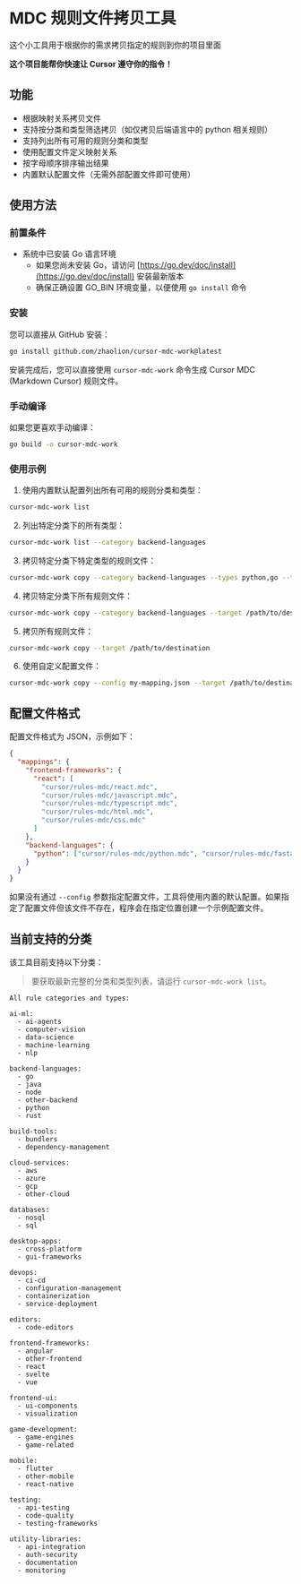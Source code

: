 # MDC 规则文件拷贝工具

这个小工具用于根据你的需求拷贝指定的规则到你的项目里面

**这个项目能帮你快速让 Cursor 遵守你的指令！**

## 功能

- 根据映射关系拷贝文件
- 支持按分类和类型筛选拷贝（如仅拷贝后端语言中的 python 相关规则）
- 支持列出所有可用的规则分类和类型
- 使用配置文件定义映射关系
- 按字母顺序排序输出结果
- 内置默认配置文件（无需外部配置文件即可使用）

## 使用方法

### 前置条件

- 系统中已安装 Go 语言环境
  - 如果您尚未安装 Go，请访问 [https://go.dev/doc/install](https://go.dev/doc/install) 安装最新版本
  - 确保正确设置 GO_BIN 环境变量，以便使用 `go install` 命令

### 安装

您可以直接从 GitHub 安装：

```bash
go install github.com/zhaolion/cursor-mdc-work@latest
```

安装完成后，您可以直接使用 `cursor-mdc-work` 命令生成 Cursor MDC (Markdown Cursor) 规则文件。

### 手动编译

如果您更喜欢手动编译：

```bash
go build -o cursor-mdc-work
```

### 使用示例

1. 使用内置默认配置列出所有可用的规则分类和类型：

```bash
cursor-mdc-work list
```

2. 列出特定分类下的所有类型：

```bash
cursor-mdc-work list --category backend-languages
```

3. 拷贝特定分类下特定类型的规则文件：

```bash
cursor-mdc-work copy --category backend-languages --types python,go --target /path/to/destination
```

4. 拷贝特定分类下所有规则文件：

```bash
cursor-mdc-work copy --category backend-languages --target /path/to/destination
```

5. 拷贝所有规则文件：

```bash
cursor-mdc-work copy --target /path/to/destination
```

6. 使用自定义配置文件：

```bash
cursor-mdc-work copy --config my-mapping.json --target /path/to/destination
```

## 配置文件格式

配置文件格式为 JSON，示例如下：

```json
{
  "mappings": {
    "frontend-frameworks": {
      "react": [
        "cursor/rules-mdc/react.mdc",
        "cursor/rules-mdc/javascript.mdc",
        "cursor/rules-mdc/typescript.mdc",
        "cursor/rules-mdc/html.mdc",
        "cursor/rules-mdc/css.mdc"
      ]
    },
    "backend-languages": {
      "python": ["cursor/rules-mdc/python.mdc", "cursor/rules-mdc/fastapi.mdc"]
    }
  }
}
```

如果没有通过 `--config` 参数指定配置文件，工具将使用内置的默认配置。如果指定了配置文件但该文件不存在，程序会在指定位置创建一个示例配置文件。

## 当前支持的分类

该工具目前支持以下分类：

> 要获取最新完整的分类和类型列表，请运行 `cursor-mdc-work list`。

```
All rule categories and types:

ai-ml:
  - ai-agents
  - computer-vision
  - data-science
  - machine-learning
  - nlp

backend-languages:
  - go
  - java
  - node
  - other-backend
  - python
  - rust

build-tools:
  - bundlers
  - dependency-management

cloud-services:
  - aws
  - azure
  - gcp
  - other-cloud

databases:
  - nosql
  - sql

desktop-apps:
  - cross-platform
  - gui-frameworks

devops:
  - ci-cd
  - configuration-management
  - containerization
  - service-deployment

editors:
  - code-editors

frontend-frameworks:
  - angular
  - other-frontend
  - react
  - svelte
  - vue

frontend-ui:
  - ui-components
  - visualization

game-development:
  - game-engines
  - game-related

mobile:
  - flutter
  - other-mobile
  - react-native

testing:
  - api-testing
  - code-quality
  - testing-frameworks

utility-libraries:
  - api-integration
  - auth-security
  - documentation
  - monitoring
```
